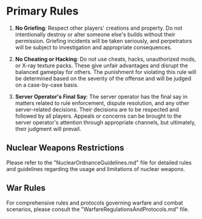 # Primary Rules

1. **No Griefing**: Respect other players' creations and property. Do not intentionally destroy or alter someone else's builds without their permission. Griefing incidents will be taken seriously, and perpetrators will be subject to investigation and appropriate consequences.

2. **No Cheating or Hacking**: Do not use cheats, hacks, unauthorized mods, or X-ray texture packs. These give unfair advantages and disrupt the balanced gameplay for others. The punishment for violating this rule will be determined based on the severity of the offense and will be judged on a case-by-case basis.

3. **Server Operator's Final Say**: The server operator has the final say in matters related to rule enforcement, dispute resolution, and any other server-related decisions. Their decisions are to be respected and followed by all players. Appeals or concerns can be brought to the server operator's attention through appropriate channels, but ultimately, their judgment will prevail.

## Nuclear Weapons Restrictions

Please refer to the "NuclearOrdnanceGuidelines.md" file for detailed rules and guidelines regarding the usage and limitations of nuclear weapons.

## War Rules

For comprehensive rules and protocols governing warfare and combat scenarios, please consult the "WarfareRegulationsAndProtocols.md" file.
